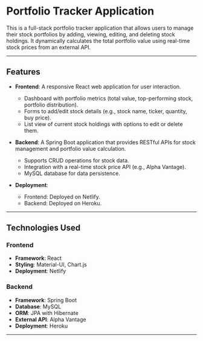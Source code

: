# Portfolio Tracker Application

This is a full-stack portfolio tracker application that allows users to manage their stock portfolios by adding, viewing, editing, and deleting stock holdings. It dynamically calculates the total portfolio value using real-time stock prices from an external API.

---

## Features

- **Frontend**: A responsive React web application for user interaction.
  - Dashboard with portfolio metrics (total value, top-performing stock, portfolio distribution).
  - Forms to add/edit stock details (e.g., stock name, ticker, quantity, buy price).
  - List view of current stock holdings with options to edit or delete them.

- **Backend**: A Spring Boot application that provides RESTful APIs for stock management and portfolio value calculation.
  - Supports CRUD operations for stock data.
  - Integration with a real-time stock price API (e.g., Alpha Vantage).
  - MySQL database for data persistence.

- **Deployment**:
  - Frontend: Deployed on Netlify.
  - Backend: Deployed on Heroku.

---

## Technologies Used

### **Frontend**
- **Framework**: React
- **Styling**: Material-UI, Chart.js
- **Deployment**: Netlify

### **Backend**
- **Framework**: Spring Boot
- **Database**: MySQL
- **ORM**: JPA with Hibernate
- **External API**: Alpha Vantage
- **Deployment**: Heroku

---


